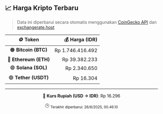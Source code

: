 

<!-- HARGA_KRIPTO -->
## 📈 Harga Kripto Terbaru

> Data ini diperbarui secara otomatis menggunakan [CoinGecko API](https://www.coingecko.com/) dan [exchangerate.host](https://exchangerate.host/)

<div align="center">

| 🪙 Token | 💰 Harga (IDR) |
|:------:|---------------:|
| 🟠 **Bitcoin (BTC)**   | Rp 1.746.416.492 |
| 🔵 **Ethereum (ETH)**  | Rp 39.382.233 |
| 🟣 **Solana (SOL)**    | Rp 2.340.650 |
| 🟢 **Tether (USDT)**   | Rp 16.304 |

---

💱 **Kurs Rupiah (USD → IDR)**: Rp 16.296

🕒 <sub>Terakhir diperbarui: 26/6/2025, 00.46.10</sub>

</div>
<!-- /HARGA_KRIPTO -->